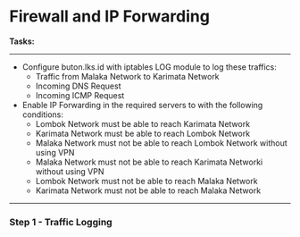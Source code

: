  # Firewall and IP Forwarding

**Tasks:**

---

- Configure buton.lks.id with iptables LOG module to log these traffics:
  - Traffic from Malaka Network to Karimata Network
  - Incoming DNS Request
  - Incoming ICMP Request
- Enable IP Forwarding in the required servers to with the following conditions:
  - Lombok Network must be able to reach Karimata Network
  - Karimata Network must be able to reach Lombok Network
  - Malaka Network must not be able to reach Lombok Network without using VPN
  - Malaka Network must not be able to reach Karimata Networki without using VPN
  - Lombok Network must not be able to reach Malaka Network
  - Karimata Network must not be able to reach Malaka Network

---

### Step 1 - Traffic Logging

